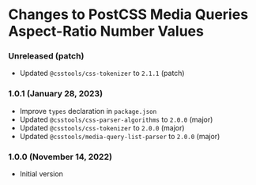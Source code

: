 # Changes to PostCSS Media Queries Aspect-Ratio Number Values

### Unreleased (patch)

- Updated `@csstools/css-tokenizer` to `2.1.1` (patch)

### 1.0.1 (January 28, 2023)

- Improve `types` declaration in `package.json`
- Updated `@csstools/css-parser-algorithms` to `2.0.0` (major)
- Updated `@csstools/css-tokenizer` to `2.0.0` (major)
- Updated `@csstools/media-query-list-parser` to `2.0.0` (major)

### 1.0.0 (November 14, 2022)

- Initial version
